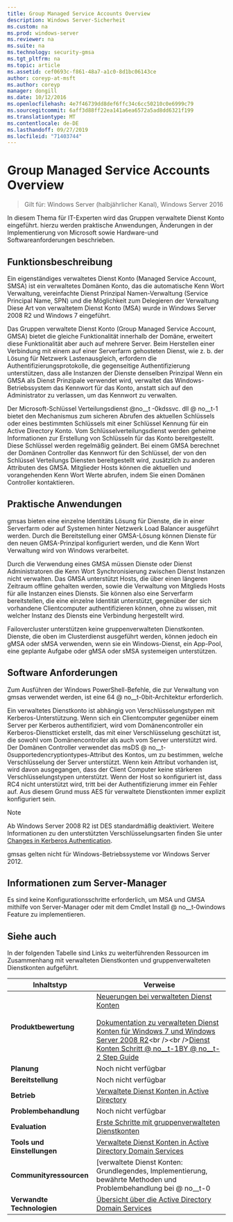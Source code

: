 ```yaml
---
title: Group Managed Service Accounts Overview
description: Windows Server-Sicherheit
ms.custom: na
ms.prod: windows-server
ms.reviewer: na
ms.suite: na
ms.technology: security-gmsa
ms.tgt_pltfrm: na
ms.topic: article
ms.assetid: cef0693c-f861-48a7-a1c0-8d1bc06143ce
author: coreyp-at-msft
ms.author: coreyp
manager: dongill
ms.date: 10/12/2016
ms.openlocfilehash: 4e7f46739dd8def6ffc34c6cc50210c0e6999c79
ms.sourcegitcommit: 6aff3d88ff22ea141a6ea6572a5ad8dd6321f199
ms.translationtype: MT
ms.contentlocale: de-DE
ms.lasthandoff: 09/27/2019
ms.locfileid: "71403744"
---
```

# <a name="group-managed-service-accounts-overview"></a>Group Managed Service Accounts Overview

>Gilt für: Windows Server (halbjährlicher Kanal), Windows Server 2016

In diesem Thema für IT-Experten wird das Gruppen verwaltete Dienst Konto eingeführt. hierzu werden praktische Anwendungen, Änderungen in der Implementierung von Microsoft sowie Hardware-und Softwareanforderungen beschrieben.


## <a name="BKMK_OVER"></a>Funktionsbeschreibung
Ein eigenständiges verwaltetes Dienst Konto (Managed Service Account, SMSA) ist ein verwaltetes Domänen Konto, das die automatische Kenn Wort Verwaltung, vereinfachte Dienst Prinzipal Namen-Verwaltung (Service Principal Name, SPN) und die Möglichkeit zum Delegieren der Verwaltung Diese Art von verwaltetem Dienst Konto (MSA) wurde in Windows Server 2008 R2 und Windows 7 eingeführt.

Das Gruppen verwaltete Dienst Konto (Group Managed Service Account, GMSA) bietet die gleiche Funktionalität innerhalb der Domäne, erweitert diese Funktionalität aber auch auf mehrere Server. Beim Herstellen einer Verbindung mit einem auf einer Serverfarm gehosteten Dienst, wie z. b. der Lösung für Netzwerk Lastenausgleich, erfordern die Authentifizierungsprotokolle, die gegenseitige Authentifizierung unterstützen, dass alle Instanzen der Dienste denselben Prinzipal Wenn ein GMSA als Dienst Prinzipale verwendet wird, verwaltet das Windows-Betriebssystem das Kennwort für das Konto, anstatt sich auf den Administrator zu verlassen, um das Kennwort zu verwalten.

Der Microsoft-Schlüssel Verteilungsdienst @no__t -0kdssvc. dll @ no__t-1 bietet den Mechanismus zum sicheren Abrufen des aktuellen Schlüssels oder eines bestimmten Schlüssels mit einer Schlüssel Kennung für ein Active Directory Konto. Vom Schlüsselverteilungsdienst werden geheime Informationen zur Erstellung von Schlüsseln für das Konto bereitgestellt. Diese Schlüssel werden regelmäßig geändert. Bei einem GMSA berechnet der Domänen Controller das Kennwort für den Schlüssel, der von den Schlüssel Verteilungs Diensten bereitgestellt wird, zusätzlich zu anderen Attributen des GMSA.  Mitglieder Hosts können die aktuellen und vorangehenden Kenn Wort Werte abrufen, indem Sie einen Domänen Controller kontaktieren.

## <a name="BKMK_APP"></a>Praktische Anwendungen
gmsas bieten eine einzelne Identitäts Lösung für Dienste, die in einer Serverfarm oder auf Systemen hinter Netzwerk Load Balancer ausgeführt werden. Durch die Bereitstellung einer GMSA-Lösung können Dienste für den neuen GMSA-Prinzipal konfiguriert werden, und die Kenn Wort Verwaltung wird von Windows verarbeitet.

Durch die Verwendung eines GMSA müssen Dienste oder Dienst Administratoren die Kenn Wort Synchronisierung zwischen Dienst Instanzen nicht verwalten. Das GMSA unterstützt Hosts, die über einen längeren Zeitraum offline gehalten werden, sowie die Verwaltung von Mitglieds Hosts für alle Instanzen eines Diensts. Sie können also eine Serverfarm bereitstellen, die eine einzelne Identität unterstützt, gegenüber der sich vorhandene Clientcomputer authentifizieren können, ohne zu wissen, mit welcher Instanz des Diensts eine Verbindung hergestellt wird.

Failovercluster unterstützen keine gruppenverwalteten Dienstkonten. Dienste, die oben im Clusterdienst ausgeführt werden, können jedoch ein gMSA oder sMSA verwenden, wenn sie ein Windows-Dienst, ein App-Pool, eine geplante Aufgabe oder gMSA oder sMSA systemeigen unterstützen.

## <a name="BKMK_SOFT"></a>Software Anforderungen

Zum Ausführen der Windows PowerShell-Befehle, die zur Verwaltung von gmsas verwendet werden, ist eine 64 @ no__t-0bit-Architektur erforderlich.

Ein verwaltetes Dienstkonto ist abhängig von Verschlüsselungstypen mit Kerberos-Unterstützung. Wenn sich ein Clientcomputer gegenüber einem Server per Kerberos authentifiziert, wird vom Domänencontroller ein Kerberos-Dienstticket erstellt, das mit einer Verschlüsselung geschützt ist, die sowohl vom Domänencontroller als auch vom Server unterstützt wird. Der Domänen Controller verwendet das msDS @ no__t-0supportedencryptiontypes-Attribut des Kontos, um zu bestimmen, welche Verschlüsselung der Server unterstützt. Wenn kein Attribut vorhanden ist, wird davon ausgegangen, dass der Client Computer keine stärkeren Verschlüsselungstypen unterstützt. Wenn der Host so konfiguriert ist, dass RC4 nicht unterstützt wird, tritt bei der Authentifizierung immer ein Fehler auf. Aus diesem Grund muss AES für verwaltete Dienstkonten immer explizit konfiguriert sein.

> [!NOTE]
> Ab Windows Server 2008 R2 ist DES standardmäßig deaktiviert. Weitere Informationen zu den unterstützten Verschlüsselungsarten finden Sie unter [Changes in Kerberos Authentication](https://technet.microsoft.com/library/dd560670(WS.10).aspx).

gmsas gelten nicht für Windows-Betriebssysteme vor Windows Server 2012.

## <a name="server-manager-information"></a>Informationen zum Server-Manager
Es sind keine Konfigurationsschritte erforderlich, um MSA und GMSA mithilfe von Server-Manager oder mit dem Cmdlet Install @ no__t-0windows Feature zu implementieren.

## <a name="BKMK_LINKS"></a>Siehe auch
In der folgenden Tabelle sind Links zu weiterführenden Ressourcen im Zusammenhang mit verwalteten Dienstkonten und gruppenverwalteten Dienstkonten aufgeführt.

|Inhaltstyp|Verweise|
|--------|-------|
|**Produktbewertung**|[Neuerungen bei verwalteten Dienst Konten](what-s-new-for-managed-service-accounts.md)<br /><br />[Dokumentation zu verwalteten Dienst Konten für Windows 7 und Windows Server 2008 R2](https://technet.microsoft.com/library/ff641731(v=ws.10).aspx)<br /><br />[Dienst Konten Schritt @ no__t-1BY @ no__t-2 Step Guide](https://technet.microsoft.com/library/dd548356(v=ws.10).aspx)|
|**Planung**|Noch nicht verfügbar|
|**Bereitstellung**|Noch nicht verfügbar|
|**Betrieb**|[Verwaltete Dienst Konten in Active Directory](https://technet.microsoft.com/library/dd378925(v=ws.10).aspx)|
|**Problembehandlung**|Noch nicht verfügbar|
|**Evaluation**|[Erste Schritte mit gruppenverwalteten Dienstkonten](getting-started-with-group-managed-service-accounts.md)|
|**Tools und Einstellungen**|[Verwaltete Dienst Konten in Active Directory Domain Services](https://technet.microsoft.com/library/dd378925(v=WS.10).aspx)|
|**Communityressourcen**|[verwaltete Dienst Konten: Grundlegendes, Implementierung, bewährte Methoden und Problembehandlung bei @ no__t-0|
|**Verwandte Technologien**|[Übersicht über die Active Directory Domain Services](active-directory-domain-services-overview.md)|


